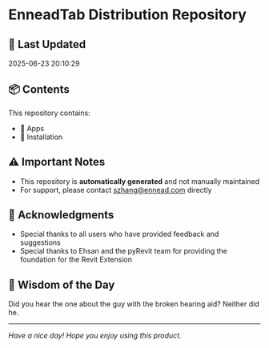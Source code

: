# EnneadTab Distribution Repository

## 📅 Last Updated
2025-06-23 20:10:29



## 📦 Contents
This repository contains:
- 📂 Apps
- 📂 Installation

## ⚠️ Important Notes
- This repository is **automatically generated** and not manually maintained
- For support, please contact szhang@ennead.com directly

## 🙏 Acknowledgments
- Special thanks to all users who have provided feedback and suggestions
- Special thanks to Ehsan and the pyRevit team for providing the foundation for the Revit Extension

## 💭 Wisdom of the Day
Did you hear the one about the guy with the broken hearing aid? Neither did he.

---
*Have a nice day! Hope you enjoy using this product.*
